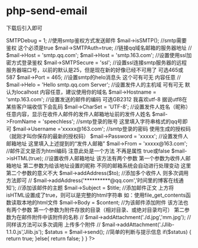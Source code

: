 # php-send-email

下载后引入即可

<?php
/*发送邮件方法
 *@param $to：接收者 $title：标题 $content：邮件内容
 *@return bool true:发送成功 false:发送失败
 */
function sendMail($to,$title,$content){
 
    //引入PHPMailer的核心文件 使用require_once包含避免出现PHPMailer类重复定义的警告
    include_once("PHPMailer.php");
    include_once("SMTP.php");
    //实例化PHPMailer核心类
    $mail = new PHPMailer();
 
    //是否启用smtp的debug进行调试 开发环境建议开启 生产环境注释掉即可 默认关闭debug调试模式
     $mail->SMTPDebug = 1;
 
    //使用smtp鉴权方式发送邮件
    $mail->isSMTP();
 
    //smtp需要鉴权 这个必须是true
    $mail->SMTPAuth=true;
 
    //链接qq域名邮箱的服务器地址
    // $mail->Host = 'smtp.qq.com';
    $mail->Host = 'smtp.163.com';
 
    //设置使用ssl加密方式登录鉴权
    $mail->SMTPSecure = 'ssl';
 
    //设置ssl连接smtp服务器的远程服务器端口号，以前的默认是25，但是现在新的好像已经不可用了 可选465或587
    $mail->Port = 465;
 
    //设置smtp的helo消息头 这个可有可无 内容任意
    // $mail->Helo = 'Hello smtp.qq.com Server';
 
    //设置发件人的主机域 可有可无 默认为localhost 内容任意，建议使用你的域名
    $mail->Hostname = 'smtp.163.com';
 
    //设置发送的邮件的编码 可选GB2312 我喜欢utf-8 据说utf8在某些客户端收信下会乱码
    $mail->CharSet = 'UTF-8';
 
    //设置发件人姓名（昵称） 任意内容，显示在收件人邮件的发件人邮箱地址前的发件人姓名
    $mail->FromName = 'speechless';
 
    //smtp登录的账号 这里填入字符串格式的qq号即可
    $mail->Username ='xxxxx@163.com';
 
    //smtp登录的密码 使用生成的授权码（就刚才叫你保存的最新的授权码）
    $mail->Password = 'xxxxx';
 
    //设置发件人邮箱地址 这里填入上述提到的“发件人邮箱”
    $mail->From = 'xxxxx@163.com';
 
    //邮件正文是否为html编码 注意此处是一个方法 不再是属性 true或false
    $mail->isHTML(true);
 
    //设置收件人邮箱地址 该方法有两个参数 第一个参数为收件人邮箱地址 第二参数为给该地址设置的昵称 不同的邮箱系统会自动进行处理变动 这里第二个参数的意义不大
    $mail->addAddress($to);
 
    //添加多个收件人 则多次调用方法即可
    // $mail->addAddress('**********@qq.com','时间里的博客在线通知');
 
    //添加该邮件的主题
    $mail->Subject = $title;
 
    //添加邮件正文 上方将isHTML设置成了true，则可以是完整的html字符串 如：使用file_get_contents函数读取本地的html文件
    $mail->Body = $content;
 
    //为该邮件添加附件 该方法也有两个参数 第一个参数为附件存放的目录（相对目录、或绝对目录均可） 第二参数为在邮件附件中该附件的名称
    // $mail->addAttachment('./d.jpg','mm.jpg');
    //同样该方法可以多次调用 上传多个附件
    // $mail->addAttachment('./Jlib-1.1.0.js','Jlib.js');
 
    $status = $mail->send();
 
    //简单的判断与提示信息
    if($status) {
        return true;
    }else{
        return false;
    }
}

?>
